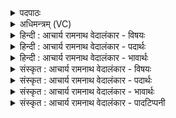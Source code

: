 <details><summary>पदपाठः</summary>

अ꣡ध꣢꣯। हि। इ꣣न्द्र। गिर्वणः। गिः। वनः। उ꣡प꣢꣯। त्वा꣣। का꣡मे꣢꣯। ई꣣म꣡हे꣢। स꣣सृग्म꣡हे꣢। उ꣣दा꣢। इ꣣व। ग्म꣡न्त꣢꣯। उ꣣द꣡भिः꣢। ४०६।
</details>

<details><summary>अधिमन्त्रम् (VC)</summary>

- इन्द्रः
- नृमेध आङ्गिरसः
- ककुप्
- ऋषभः
- ऐन्द्रं काण्डम्
</details>

<details><summary>हिन्दी : आचार्य रामनाथ वेदालंकार - विषयः</summary>

अगले मन्त्र में जगदीश्वर से प्रार्थना की गयी है।
</details>

<details><summary>हिन्दी : आचार्य रामनाथ वेदालंकार - पदार्थः</summary>

पदार्थान्वयभाषाः -  हे (गिर्वणः) स्तुतिवाणियों से संसेवनीय (इन्द्र) परमधनी परमेश्वर ! (अध हि) इस समय, हम (कामे) मनोरथों की पूर्ति हेतु (त्वा) आपको (उप ईमहे) समीपता से प्राप्त करते हैं, तथा (ससृग्महे) आपसे संसर्ग करते हैं (उदा इव) जैसे जलमार्ग से (ग्मन्तः) जाते हुए लोग (उदभिः) जलों से संसर्ग को प्राप्त करते हैं ॥८॥ इस मन्त्र में उपमालङ्कार है। ‘महे’ की आवृत्ति में यमक और ‘उदे, उद’ में छेकानुप्रास है ॥८॥
</details>

<details><summary>हिन्दी : आचार्य रामनाथ वेदालंकार - भावार्थः</summary>

भावार्थभाषाः -  जैसे नदी के कम गहराईवाले जल को पैरों से चलकर और गहरे जल को तैरकर पार करते हुए लोग जल के संसर्ग को प्राप्त होते हैं और गीले हो जाते हैं, वैसे ही परमेश्वर के समीप पहुँच हम उससे संसृष्ट होकर उसके संसर्ग द्वारा प्राप्त आनन्दरस से सराबोर हो जाएँ ॥८॥
</details>

<details><summary>संस्कृत : आचार्य रामनाथ वेदालंकार - विषयः</summary>

अथ जगदीश्वरं प्रार्थयते।
</details>

<details><summary>संस्कृत : आचार्य रामनाथ वेदालंकार - पदार्थः</summary>

पदार्थान्वयभाषाः -  हे (गिर्वणः) गीर्भिः स्तुतिवाग्भिः वननीय संभजनीय (इन्द्र) परमधन परमेश ! (अध हि) अथ खलु वयम्। ‘अधा’ इति संहितायां ‘निपातस्य च। अ० ६।३।१३६’ इत्यनेन दीर्घः। (कामे) मनोरथे निमित्ते। निमित्तसप्तम्येषा। मनोरथप्रपूर्त्यर्थमित्यर्थः। (त्वा) त्वाम् (उप ईमहे) उपगच्छामः, (ससृग्महे) संसृज्यामहे च त्वया सह। सृज विसर्गे धातोः ‘बहुलं छन्दसि। अ० २।४।७६’ इति शपः श्लौ रूपम्। (उदा इव) यथा उदकेन, जलमार्गेण (ग्मन्तः) गच्छन्तो जनाः (उदभिः) जलैः संसृज्यन्ते तथेत्यर्थः ॥८॥ अत्रोपमालङ्कारः। ‘महे’ इत्यस्यावृत्तौ यमकम्, ‘उदे-उद’ इत्यत्र छेकानुप्रासः ॥८॥
</details>

<details><summary>संस्कृत : आचार्य रामनाथ वेदालंकार - भावार्थः</summary>

भावार्थभाषाः -  यथा नद्या गाधं जलं पद्भ्याम् अगाधं च तरणेन पारयन्तो जना जलेन संसृज्यन्ते आर्द्राश्च भवन्ति, तथैव परमेश्वरमुपगम्य वयं तेन संसृज्य तत्संसर्गप्राप्तेनानन्दरसेन क्लिद्येमहि ॥८॥
</details>

<details><summary>संस्कृत : आचार्य रामनाथ वेदालंकार - पादटिप्पनी</summary>

टिप्पणी:   १. ऋ० ८।९८।७, अथ० २०।१००।१ उभयत्र ‘काम ईमहे ससृग्महे’ इत्यत्र ‘कामान् महः ससृज्महे’ इति ‘ग्मन्त’ इत्यत्र च ‘यन्त’ इति पाठः। साम० ७१०।
</details>